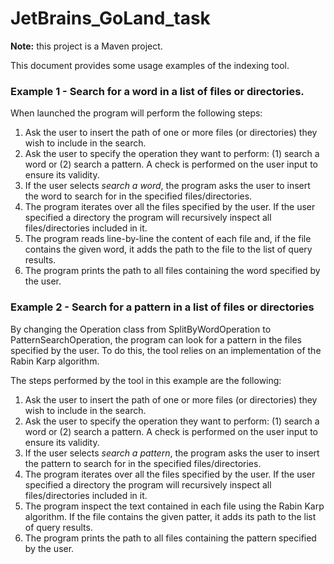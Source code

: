 # JetBrains_GoLand_task

**Note:** this project is a Maven project. 

This document provides some usage examples of the indexing tool. 

### Example 1 - Search for a word in a list of files or directories.

When launched the program will perform the following steps:

1) Ask the user to insert the path of one or more files (or directories) they wish to include in the search.
2) Ask the user to specify the operation they want to perform: (1) search a word or (2) search a pattern. A check is performed on the user input to ensure its validity.
3) If the user selects _search a word_, the program asks the user to insert the word to search for in the specified files/directories.
4) The program iterates over all the files specified by the user. If the user specified a directory the program will recursively inspect all files/directories included in it.
5) The program reads line-by-line the content of each file and, if the file contains the given word, it adds the path to the file to the list of query results.
6) The program prints the path to all files containing the word specified by the user.

### Example 2 - Search for a pattern in a list of files or directories 

By changing the Operation class from SplitByWordOperation to PatternSearchOperation, the program can look for a pattern in the files specified by the user.
To do this, the tool relies on an implementation of the Rabin Karp algorithm.

The steps performed by the tool in this example are the following:

1) Ask the user to insert the path of one or more files (or directories) they wish to include in the search.
2) Ask the user to specify the operation they want to perform: (1) search a word or (2) search a pattern. A check is performed on the user input to ensure its validity.
3) If the user selects _search a pattern_, the program asks the user to insert the pattern to search for in the specified files/directories.
4) The program iterates over all the files specified by the user. If the user specified a directory the program will recursively inspect all files/directories included in it.
5) The program inspect the text contained in each file using the Rabin Karp algorithm. If the file contains the given patter, it adds its path to the list of query results.
6) The program prints the path to all files containing the pattern specified by the user.
